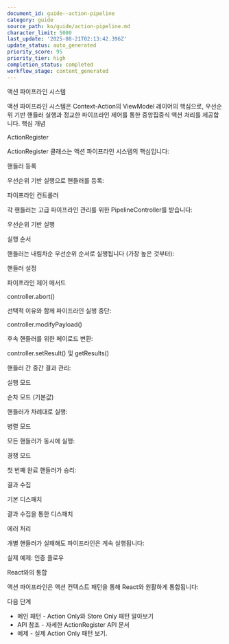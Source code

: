 ```yaml
---
document_id: guide--action-pipeline
category: guide
source_path: ko/guide/action-pipeline.md
character_limit: 5000
last_update: '2025-08-21T02:13:42.396Z'
update_status: auto_generated
priority_score: 95
priority_tier: high
completion_status: completed
workflow_stage: content_generated
---
```

액션 파이프라인 시스템

액션 파이프라인 시스템은 Context-Action의 ViewModel 레이어의 핵심으로, 우선순위 기반 핸들러 실행과 정교한 파이프라인 제어를 통한 중앙집중식 액션 처리를 제공합니다. 핵심 개념

ActionRegister

ActionRegister 클래스는 액션 파이프라인 시스템의 핵심입니다:

핸들러 등록

우선순위 기반 실행으로 핸들러를 등록:

파이프라인 컨트롤러

각 핸들러는 고급 파이프라인 관리를 위한 PipelineController를 받습니다:

우선순위 기반 실행

실행 순서

핸들러는 내림차순 우선순위 순서로 실행됩니다 (가장 높은 것부터):

핸들러 설정

파이프라인 제어 메서드

controller.abort()

선택적 이유와 함께 파이프라인 실행 중단:

controller.modifyPayload()

후속 핸들러를 위한 페이로드 변환:

controller.setResult() 및 getResults()

핸들러 간 중간 결과 관리:

실행 모드

순차 모드 (기본값)

핸들러가 차례대로 실행:

병렬 모드

모든 핸들러가 동시에 실행:

경쟁 모드

첫 번째 완료 핸들러가 승리:

결과 수집

기본 디스패치

결과 수집을 통한 디스패치

에러 처리

개별 핸들러가 실패해도 파이프라인은 계속 실행됩니다:

실제 예제: 인증 플로우

React와의 통합

액션 파이프라인은 액션 컨텍스트 패턴을 통해 React와 원활하게 통합됩니다:

다음 단계

- 메인 패턴 - Action Only와 Store Only 패턴 알아보기
- API 참조 - 자세한 ActionRegister API 문서  
- 예제 - 실제 Action Only 패턴 보기.
